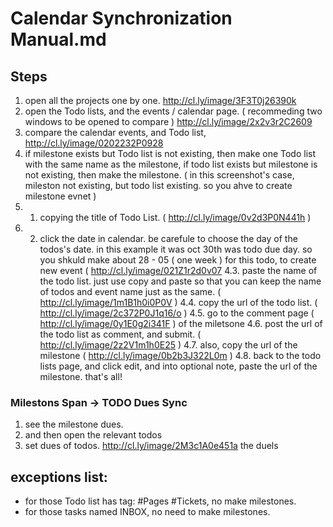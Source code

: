 # Calendar Synchronization Manual.md
## Steps
1. open all the projects one by one. 
  http://cl.ly/image/3F3T0j26390k
2. open the Todo lists, and the events / calendar page.  ( recommeding two windows to be opened to compare ) 
  http://cl.ly/image/2x2v3r2C2609
3. compare the calendar events, and Todo list,
http://cl.ly/image/0202232P0928
4. if milestone exists but Todo list is not existing, then make one Todo list with the same name as the milestone, if todo list exists but milestone is not existing, then make the milestone.
 ( in this screenshot's case, mileston not existing, but todo list existing. so you ahve to create milestone evnet ) 
4. 1. copying the title of Todo List.  ( http://cl.ly/image/0v2d3P0N441h ) 
4. 2. click the date in calendar. be carefule to choose the day of the todos's date. in this example it was oct 30th was todo due day. so you shkuld make about 28 - 05 ( one week ) for this todo, to create new event ( http://cl.ly/image/021Z1r2d0v07 
4.3. paste the name of the todo list. just use copy and paste so that you can keep the name of todos and event name just as the same. ( http://cl.ly/image/1m1B1h0i0P0V ) 
4.4. copy the url of the todo list. ( http://cl.ly/image/2c372P0J1q16/o ) 
4.5. go to the comment page ( http://cl.ly/image/0y1E0g2i341F ) of the miletsone
4.6. post the url of the todo list as comment, and submit.  ( http://cl.ly/image/2z2V1m1h0E25 ) 
4.7. also, copy the url of the milestone ( http://cl.ly/image/0b2b3J322L0m ) 
4.8. back to the todo lists page, and click edit, and into optional note, paste the url of the milestone. 
that's all!

### Milestons Span -> TODO Dues Sync 
1. see the milestone dues.
2. and then open the relevant todos
3. set dues of todos.
http://cl.ly/image/2M3c1A0e451a
the duels 


## exceptions list:
- for those Todo list has tag: #Pages #Tickets, no make milestones.
- for those tasks named INBOX, no need to make milestones.

